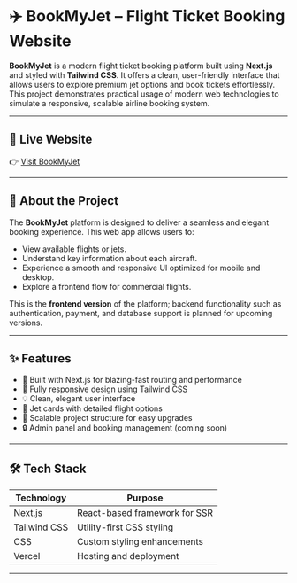 # ✈️ BookMyJet – Flight Ticket Booking Website

**BookMyJet** is a modern flight ticket booking platform built using **Next.js** and styled with **Tailwind CSS**. It offers a clean, user-friendly interface that allows users to explore premium jet options and book tickets effortlessly. This project demonstrates practical usage of modern web technologies to simulate a responsive, scalable airline booking system.


---

## 🚀 Live Website

👉 [Visit BookMyJet](https://book-my-jet-website--phi.vercel.app/)

---

## 📖 About the Project

The **BookMyJet** platform is designed to deliver a seamless and elegant booking experience. This web app allows users to:

- View available flights or jets.
- Understand key information about each aircraft.
- Experience a smooth and responsive UI optimized for mobile and desktop.
- Explore a frontend flow for commercial flights.

This is the **frontend version** of the platform; backend functionality such as authentication, payment, and database support is planned for upcoming versions.

---

## ✨ Features

- 🚀 Built with Next.js for blazing-fast routing and performance
- 📱 Fully responsive design using Tailwind CSS
- 💡 Clean, elegant user interface
- 🔗 Jet cards with detailed flight options
- 🔧 Scalable project structure for easy upgrades
- 🔒 Admin panel and booking management (coming soon)

---

## 🛠 Tech Stack

| Technology    | Purpose                          |
|---------------|----------------------------------|
| Next.js       | React-based framework for SSR    |
| Tailwind CSS  | Utility-first CSS styling        |
| CSS           | Custom styling enhancements      |
| Vercel        | Hosting and deployment           |

---



